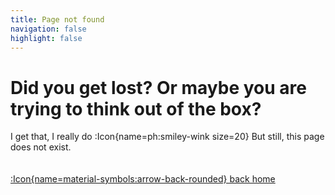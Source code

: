 ```yaml
---
title: Page not found
navigation: false
highlight: false
---
```


# Did you get lost? Or maybe you are trying to think out of the box?
I get that, I really do :Icon{name=ph:smiley-wink size=20} But still, this page does not exist.
<br><br><br>
[:Icon{name=material-symbols:arrow-back-rounded} back home](/)
